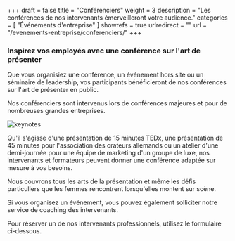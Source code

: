 +++
draft 		= false
title 		= "Conférenciers"
weight		= 3
description = "Les conférences de nos intervenants émerveilleront votre audience."
categories	= [ "Événements d'entreprise" ]
showrefs	= true
urlredirect	= ""
url 		= "/evenements-entreprise/conferenciers/"
+++

### Inspirez vos employés avec une conférence sur l'art de présenter

Que vous organisiez une conférence, un événement hors site ou un séminaire de leadership, vos participants bénéficieront de nos conférences sur l'art de présenter en public.

Nos conférenciers sont intervenus lors de conférences majeures et pour de nombreuses grandes entreprises.

![keynotes][pic1]

Qu'il s'agisse d'une présentation de 15 minutes TEDx, une présentation de 45 minutes pour l'association des orateurs allemands ou un atelier d'une demi-journée pour une équipe de marketing d'un groupe de luxe, nos intervenants et formateurs peuvent donner une conférence adaptée sur mesure à vos besoins.

Nous couvrons tous les arts de la présentation et même les défis particuliers que les femmes rencontrent lorsqu'elles montent sur scène. 

Si vous organisez un événement, vous pouvez également solliciter notre service de coaching des intervenants.

Pour réserver un de nos intervenants professionnels, utilisez le formulaire ci-dessous.

[pic1]: /pictures/corporate-events/keynotes/keynotes.jpg